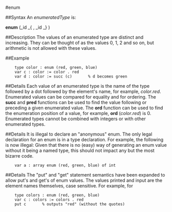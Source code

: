 
#enum

##Syntax
An _enumeratedType_ is:

**enum** (_id _{ , _id _} )




##Description
The values of an enumerated type are distinct and increasing. They can be thought of as the values 0, 1, 2 and so on, but arithmetic is not allowed with these values.



##Example



        type color : enum (red, green, blue)
        var c : color := color . red
        var d : color := succ (c)       % d becomes green
##Details
Each value of an enumerated type is the name of the type followed by a dot followed by the element's name, for example, _color_._red_. Enumerated values can be compared for equality and for ordering. The **succ** and **pred** functions can be used to find the value following or preceding a given enumerated value. The **ord** function can be used to find the enumeration position of a value, for example, **ord** (_color_._red_) is 0.
Enumerated types cannot be combined with integers or with other enumerated types.



##Details
It is illegal to declare an "anonymous" enum. The only legal declaration for an enum is in a type declaration. For example, the following is now illegal:
Given that there is no (easy) way of generating an enum value without it being a named type, this should not impact any but the most bizarre code.


        var a : array enum (red, green, blue) of int
##Details
The "put" and "get" statement semantics have been expanded to allow put's and get's of enum values. The values printed and input are the element names themselves, case sensitive. For example, for


        type colors : enum (red, green, blue)
        var c : colors := colors . red
        put c       % outputs "red" (without the quotes)
